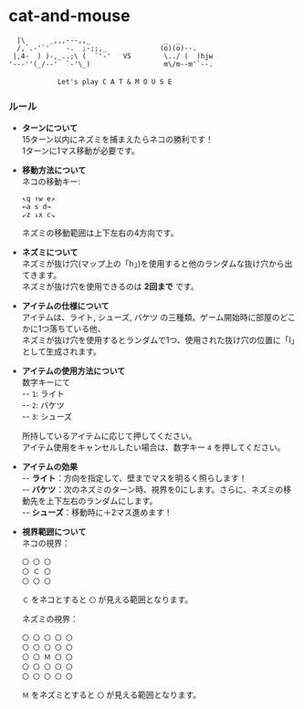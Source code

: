 # cat-and-mouse
```
  |\      _,,,---,,_                  _  _
  /,`.-'`'    -.  ;-;;,_             (o)(o)--.
 |,4-  ) )-,_..;\ (  `'-'   VS        \../ (  )hjw
'---''(_/--'  `-'\_)                  m\/m--m'`--.

 　　　　　　 Let's play C A T & M O U S E
```

### ルール

- **ターンについて**  
  15ターン以内にネズミを捕まえたらネコの勝利です！  
  1ターンに1マス移動が必要です。

- **移動方法について**  
  ネコの移動キー:
  ```
  ↖q ↑w e↗
  ←a s d→
  ↙z ↓x c↘
  ```
  ネズミの移動範囲は上下左右の4方向です。

- **ネズミについて**  
  ネズミが抜け穴(マップ上の「h」)を使用すると他のランダムな抜け穴から出てきます。  
  ネズミが抜け穴を使用できるのは **2回まで** です。

- **アイテムの仕様について**  
  アイテムは、ライト, シューズ, バケツ の三種類。ゲーム開始時に部屋のどこかに1つ落ちている他、  
  ネズミが抜け穴を使用するとランダムで1つ、使用された抜け穴の位置に「I」として生成されます。

- **アイテムの使用方法について**  
  数字キーにて  
    -- `1`: ライト  
    -- `2`: バケツ  
    -- `3`: シューズ  

  所持しているアイテムに応じて押してください。  
  アイテム使用をキャンセルしたい場合は、数字キー `4` を押してください。

- **アイテムの効果**  
  -- **ライト**：方向を指定して、壁までマスを明るく照らします！  
  -- **バケツ**：次のネズミのターン時、視界を0にします。さらに、ネズミの移動先を上下左右のランダムにします。  
  -- **シューズ**：移動時に＋2マス進めます！  

- **視界範囲について**  
  ネコの視界：
  ```
  〇 〇 〇
  〇 Ｃ 〇
  〇 〇 〇
  ```
  `Ｃ` をネコとすると `〇` が見える範囲となります。
  
  ネズミの視界：
  ```
  〇 〇 〇 〇 〇
  〇 〇 〇 〇 〇
  〇 〇 Ｍ 〇 〇
  〇 〇 〇 〇 〇
  〇 〇 〇 〇 〇
  ```
  `Ｍ` をネズミとすると `〇` が見える範囲となります。
